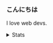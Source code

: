 ### こんにちは

I love web devs.

<details>
  
  <summary>Stats</summary>

  <img align="left" src="https://github-readme-stats.vercel.app/api?username=ygkn&show_icons=true&count_private=true" alt="ygkn's GitHub stats" />
  <img align="left" src="https://github-readme-stats.vercel.app/api/top-langs/?username=ygkn&langs_count=10" alt="Most used languages" />

</details>
